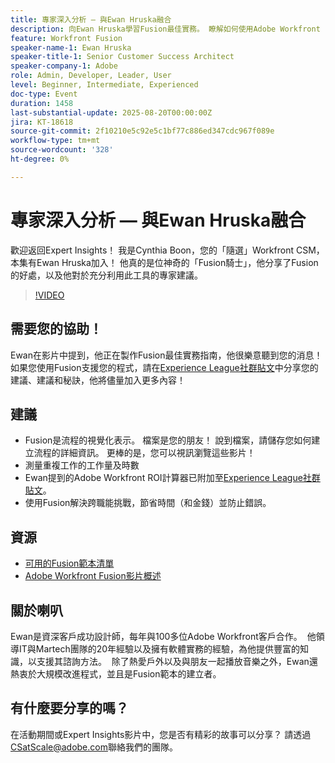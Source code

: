 ```yaml
---
title: 專家深入分析 — 與Ewan Hruska融合
description: 向Ewan Hruska學習Fusion最佳實務。 瞭解如何使用Adobe Workfront Fusion記錄、最佳化和擴展工作流程以提高效率。
feature: Workfront Fusion
speaker-name-1: Ewan Hruska
speaker-title-1: Senior Customer Success Architect
speaker-company-1: Adobe
role: Admin, Developer, Leader, User
level: Beginner, Intermediate, Experienced
doc-type: Event
duration: 1458
last-substantial-update: 2025-08-20T00:00:00Z
jira: KT-18618
source-git-commit: 2f10210e5c92e5c1bf77c886ed347cdc967f089e
workflow-type: tm+mt
source-wordcount: '328'
ht-degree: 0%

---
```



# 專家深入分析 — 與Ewan Hruska融合

歡迎返回Expert Insights！  我是Cynthia Boon，您的「隨選」Workfront CSM，本集有Ewan Hruska加入！ 他真的是位神奇的「Fusion騎士」，他分享了Fusion的好處，以及他對於充分利用此工具的專家建議。

>[!VIDEO](https://video.tv.adobe.com/v/3469896/?learn=on&enablevpops)

## 需要您的協助！

Ewan在影片中提到，他正在製作Fusion最佳實務指南，他很樂意聽到您的消息！  如果您使用Fusion支援您的程式，請在[Experience League社群貼文](https://experienceleaguecommunities.adobe.com/t5/workfront-discussions/video-february-2024-workfront-expert-insights-fusion-with-ewan/td-p/657114)中分享您的建議、建議和秘訣，他將儘量加入更多內容！

## 建議

* Fusion是流程的視覺化表示。 檔案是您的朋友！ 說到檔案，請儲存您如何建立流程的詳細資訊。  更棒的是，您可以視訊瀏覽這些影片！
* 測量重複工作的工作量及時數
* Ewan提到的Adobe Workfront ROI計算器已附加至[Experience League社群貼文](https://experienceleaguecommunities.adobe.com/t5/workfront-discussions/video-february-2024-workfront-expert-insights-fusion-with-ewan/td-p/657114)。
* 使用Fusion解決跨職能挑戰，節省時間（和金錢）並防止錯誤。

## 資源

* [可用的Fusion範本清單](https://experienceleague.adobe.com/docs/workfront/using/adobe-workfront-fusion/scenarios-in-fusion/fusion-scenario-templates/currently-available-fusion-templates.html?lang=zh-Hant)
* [Adobe Workfront Fusion影片概述](https://experienceleague.adobe.com/docs/workfront/using/adobe-workfront-fusion/get-started-with-workfront-fusion/fusion-basics-videos.html?lang=zh-Hant)

## 關於喇叭

Ewan是資深客戶成功設計師，每年與100多位Adobe Workfront客戶合作。  他領導IT與Martech團隊的20年經驗以及擁有軟體實務的經驗，為他提供豐富的知識，以支援其諮詢方法。  除了熱愛戶外以及與朋友一起播放音樂之外，Ewan還熱衷於大規模改進程式，並且是Fusion範本的建立者。

## 有什麼要分享的嗎？

在活動期間或Expert Insights影片中，您是否有精彩的故事可以分享？ 請透過[CSatScale@adobe.com](mailto:CSatScale@adobe.com)聯絡我們的團隊。
